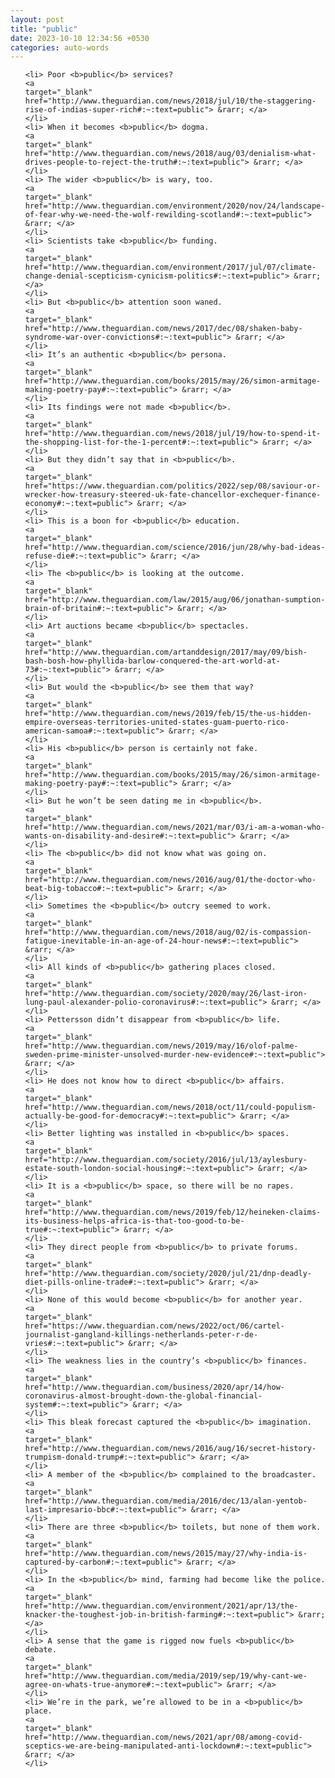```yaml
---
layout: post
title: "public"
date: 2023-10-10 12:34:56 +0530
categories: auto-words
---
```

<ol>

    <li> Poor <b>public</b> services?
    <a 
    target="_blank" 
    href="http://www.theguardian.com/news/2018/jul/10/the-staggering-rise-of-indias-super-rich#:~:text=public"> &rarr; </a>
    </li>
    <li> When it becomes <b>public</b> dogma.
    <a 
    target="_blank" 
    href="http://www.theguardian.com/news/2018/aug/03/denialism-what-drives-people-to-reject-the-truth#:~:text=public"> &rarr; </a>
    </li>
    <li> The wider <b>public</b> is wary, too.
    <a 
    target="_blank" 
    href="http://www.theguardian.com/environment/2020/nov/24/landscape-of-fear-why-we-need-the-wolf-rewilding-scotland#:~:text=public"> &rarr; </a>
    </li>
    <li> Scientists take <b>public</b> funding.
    <a 
    target="_blank" 
    href="http://www.theguardian.com/environment/2017/jul/07/climate-change-denial-scepticism-cynicism-politics#:~:text=public"> &rarr; </a>
    </li>
    <li> But <b>public</b> attention soon waned.
    <a 
    target="_blank" 
    href="http://www.theguardian.com/news/2017/dec/08/shaken-baby-syndrome-war-over-convictions#:~:text=public"> &rarr; </a>
    </li>
    <li> It’s an authentic <b>public</b> persona.
    <a 
    target="_blank" 
    href="http://www.theguardian.com/books/2015/may/26/simon-armitage-making-poetry-pay#:~:text=public"> &rarr; </a>
    </li>
    <li> Its findings were not made <b>public</b>.
    <a 
    target="_blank" 
    href="http://www.theguardian.com/news/2018/jul/19/how-to-spend-it-the-shopping-list-for-the-1-percent#:~:text=public"> &rarr; </a>
    </li>
    <li> But they didn’t say that in <b>public</b>.
    <a 
    target="_blank" 
    href="https://www.theguardian.com/politics/2022/sep/08/saviour-or-wrecker-how-treasury-steered-uk-fate-chancellor-exchequer-finance-economy#:~:text=public"> &rarr; </a>
    </li>
    <li> This is a boon for <b>public</b> education.
    <a 
    target="_blank" 
    href="http://www.theguardian.com/science/2016/jun/28/why-bad-ideas-refuse-die#:~:text=public"> &rarr; </a>
    </li>
    <li> The <b>public</b> is looking at the outcome.
    <a 
    target="_blank" 
    href="http://www.theguardian.com/law/2015/aug/06/jonathan-sumption-brain-of-britain#:~:text=public"> &rarr; </a>
    </li>
    <li> Art auctions became <b>public</b> spectacles.
    <a 
    target="_blank" 
    href="http://www.theguardian.com/artanddesign/2017/may/09/bish-bash-bosh-how-phyllida-barlow-conquered-the-art-world-at-73#:~:text=public"> &rarr; </a>
    </li>
    <li> But would the <b>public</b> see them that way?
    <a 
    target="_blank" 
    href="http://www.theguardian.com/news/2019/feb/15/the-us-hidden-empire-overseas-territories-united-states-guam-puerto-rico-american-samoa#:~:text=public"> &rarr; </a>
    </li>
    <li> His <b>public</b> person is certainly not fake.
    <a 
    target="_blank" 
    href="http://www.theguardian.com/books/2015/may/26/simon-armitage-making-poetry-pay#:~:text=public"> &rarr; </a>
    </li>
    <li> But he won’t be seen dating me in <b>public</b>.
    <a 
    target="_blank" 
    href="http://www.theguardian.com/news/2021/mar/03/i-am-a-woman-who-wants-on-disability-and-desire#:~:text=public"> &rarr; </a>
    </li>
    <li> The <b>public</b> did not know what was going on.
    <a 
    target="_blank" 
    href="http://www.theguardian.com/news/2016/aug/01/the-doctor-who-beat-big-tobacco#:~:text=public"> &rarr; </a>
    </li>
    <li> Sometimes the <b>public</b> outcry seemed to work.
    <a 
    target="_blank" 
    href="http://www.theguardian.com/news/2018/aug/02/is-compassion-fatigue-inevitable-in-an-age-of-24-hour-news#:~:text=public"> &rarr; </a>
    </li>
    <li> All kinds of <b>public</b> gathering places closed.
    <a 
    target="_blank" 
    href="http://www.theguardian.com/society/2020/may/26/last-iron-lung-paul-alexander-polio-coronavirus#:~:text=public"> &rarr; </a>
    </li>
    <li> Pettersson didn’t disappear from <b>public</b> life.
    <a 
    target="_blank" 
    href="http://www.theguardian.com/news/2019/may/16/olof-palme-sweden-prime-minister-unsolved-murder-new-evidence#:~:text=public"> &rarr; </a>
    </li>
    <li> He does not know how to direct <b>public</b> affairs.
    <a 
    target="_blank" 
    href="http://www.theguardian.com/news/2018/oct/11/could-populism-actually-be-good-for-democracy#:~:text=public"> &rarr; </a>
    </li>
    <li> Better lighting was installed in <b>public</b> spaces.
    <a 
    target="_blank" 
    href="http://www.theguardian.com/society/2016/jul/13/aylesbury-estate-south-london-social-housing#:~:text=public"> &rarr; </a>
    </li>
    <li> It is a <b>public</b> space, so there will be no rapes.
    <a 
    target="_blank" 
    href="http://www.theguardian.com/news/2019/feb/12/heineken-claims-its-business-helps-africa-is-that-too-good-to-be-true#:~:text=public"> &rarr; </a>
    </li>
    <li> They direct people from <b>public</b> to private forums.
    <a 
    target="_blank" 
    href="http://www.theguardian.com/society/2020/jul/21/dnp-deadly-diet-pills-online-trade#:~:text=public"> &rarr; </a>
    </li>
    <li> None of this would become <b>public</b> for another year.
    <a 
    target="_blank" 
    href="https://www.theguardian.com/news/2022/oct/06/cartel-journalist-gangland-killings-netherlands-peter-r-de-vries#:~:text=public"> &rarr; </a>
    </li>
    <li> The weakness lies in the country’s <b>public</b> finances.
    <a 
    target="_blank" 
    href="http://www.theguardian.com/business/2020/apr/14/how-coronavirus-almost-brought-down-the-global-financial-system#:~:text=public"> &rarr; </a>
    </li>
    <li> This bleak forecast captured the <b>public</b> imagination.
    <a 
    target="_blank" 
    href="http://www.theguardian.com/news/2016/aug/16/secret-history-trumpism-donald-trump#:~:text=public"> &rarr; </a>
    </li>
    <li> A member of the <b>public</b> complained to the broadcaster.
    <a 
    target="_blank" 
    href="http://www.theguardian.com/media/2016/dec/13/alan-yentob-last-impresario-bbc#:~:text=public"> &rarr; </a>
    </li>
    <li> There are three <b>public</b> toilets, but none of them work.
    <a 
    target="_blank" 
    href="http://www.theguardian.com/news/2015/may/27/why-india-is-captured-by-carbon#:~:text=public"> &rarr; </a>
    </li>
    <li> In the <b>public</b> mind, farming had become like the police.
    <a 
    target="_blank" 
    href="http://www.theguardian.com/environment/2021/apr/13/the-knacker-the-toughest-job-in-british-farming#:~:text=public"> &rarr; </a>
    </li>
    <li> A sense that the game is rigged now fuels <b>public</b> debate.
    <a 
    target="_blank" 
    href="http://www.theguardian.com/media/2019/sep/19/why-cant-we-agree-on-whats-true-anymore#:~:text=public"> &rarr; </a>
    </li>
    <li> We’re in the park, we’re allowed to be in a <b>public</b> place.
    <a 
    target="_blank" 
    href="http://www.theguardian.com/news/2021/apr/08/among-covid-sceptics-we-are-being-manipulated-anti-lockdown#:~:text=public"> &rarr; </a>
    </li>